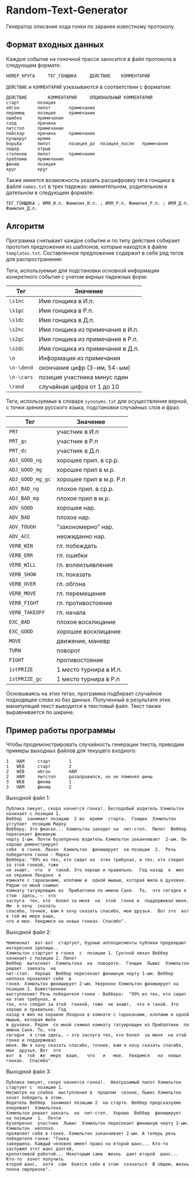 # Random-Text-Generator

Генератор описания хода гонки по заранее известному протоколу.

## Формат входных данных 

Каждое событие на гоночной трассе заносится в файл протокола в следующем формате: 
```text
НОМЕР_КРУГА     ТЕГ_ГОНЩИКА     ДЕЙСТВИЕ    КОММЕНТАРИЙ
```
`ДЕЙСТВИЕ` и `КОММЕНТАРИЙ` узказываются в соответствии с форматом:
```text
ДЕЙСТВИЕ        КОММЕНТАРИЙ     ОПЦИОНАЛЬНЫЙ КОММЕНТАРИЙ
старт		позиция
обгон		пилот		примечание
перемещ		позиция		примечание
ошибка		примечание
сход		причина
питстоп		примечание
пейскар		причина		примечание
лучшкруг	время
борьба		пилот		позиция_до	позиция_после	примечание
лидер		отрыв
столкнов	пилот		примечание
проблема	примечание
финиш		позиция
круг		круг
```
Также имеется возможность указать расшифровку тега гонщика в файле `names.txt` в трех падежах: 
именительном, родительном и дательном в следующем формате:
```
ТЕГ_ГОНЩИКА ; ИМЯ_И.п. Фамилия_И.п. ; ИМЯ_Р.п. Фамилия_Р.п. ; ИМЯ_Д.п. Фамилия_Д.п.
```

## Алгоритм

Программа считывает каждое событие и по типу действия собирает прототип предложения из шаблонов, 
которые находтся в файле `templates.txt`. Составленное предложение содержит в себе ряд тегов для
распространения:

Теги, используемые для подстановки основной информации конкретного события с учетом верных падежных форм:

Тег | Значение
--- | ---
`\s1nc` | Имя гонщика в И.п.
`\s1gc` | Имя гонщика в Р.п.
`\s1dc` | Имя гонщика в Д.п.
`\s2nc` | Имя гонщика из примечания в И.п.
`\s2gc` | Имя гонщика из примечания в Р.п.
`\s2dc` | Имя гонщика из примечания в Д.п.
`\n` | Информация из примечания
`\n-\dend` | окончание цифр (3-им, 54-ым)
`\n-\cars` | позиция участника минус один
`\rand` | случайная цифра от 1 до 10

Теги, используемые в словаре `synonyms.txt` для осуществления верной, с точки зрения русского языка, подстановки 
случайных слов и фраз:

Тег | Значение
---|---
`PRT` | участник в И.п
`PRT_gc` | участник в Р.п
`PRT_dc` | участник в Д.п
`ADJ_GOOD_ng` | хорошее прил. в ср.р.
`ADJ_GOOD_mg` | хорошее прил в м.р.
`ADJ_GOOD_mg_gc` | хорошее прил в м.р. Р.п
`ADJ_BAD_ng` | плохое прил. в ср.р.
`ADJ_BAD_mg` | плохое прил в м.р.
`ADV_GOOD` | хорошее нар.
`ADV_BAD` | плохое нар.
`ADV_TOUGH` | "закономерно" нар.
`ADV_ACC` | неожиданно нар.
`VERB_WIN` | гл. побеждать
`VERB_ERR` | гл. ошибки
`VERB_WILL` | гл. волеизъявления
`VERB_SHOW` | гл. показать
`VERB_OVER` | гл. обгона
`VERB_MOVE` | гл. перемещения
`VERB_FIGHT` | гл. противостояние
`VERB_TAKEOFF` | гл. начала
`EXC_BAD` | плохое восклицание
`EXC_GOOD` | хорошее восклицание
`MOVE` | движение, маневр
`TURN` | поворот
`FIGHT` | противостояние
`1stPRIZE` | 1 место турнира в И.п.
`1stPRIZE_gc` | 1 место турнира в Р.п

Основываясь на этих тегах, программа подбирает случайное подходящее слово из баз данных. 
Полученный в результате этих манипуляций текст выводится в текстовый файл. Текст также 
выравнивается по ширине.

## Пример работы программы

Чтобы продемонстрировать случайность генерации текста, приводим примеры выходных файлов для текущего входного:
```text
1	HAM		старт		1
1	WEB		старт		2
2	WEB		обгон		HAM
2	HAM		питстоп		дозаправился, но не поменял шины
3	WEB		финиш		1
3	HAM		финиш		2
```
Выходной файл 1:
```text
Публика ликует, скоро начнется гонка!. Бесподобый водитель Хэмильтон начинает с позиции 1. 
Веббер  занимает позицию  2 во  время  старта.  Гонщик  Хэмильтон  уступает  позицию Марку 
Вебберу. Это фиаско... Хэмильтон заходит на  пит-стоп.  Пилот  Веббер  пересекает финишную 
черту 1-ым. Почти бузепречно водитель Хэмильтон заканчивает  2-ым. Он хорошо демонстрирует 
себя  в гонке. Лихач  Хэмильтон  финиширует  на позиции  2.  Речь победителя гонки - Марка 
Веббера: "99% из тех, кто сидит на  этих трибунах, и тех, кто следил  за этой гонкой, тоже 
не знают,  что  я  такой. Это хорошо и правильно.  Год назад  я  жил на окраине Лондона  в 
комнате с тараканами, клопами и  одной мышью, которая жила в духовке. Рядом со мной снимал 
комнату татуировщик из  Прибалтики по имени Саня.  То,  что сегодня я  стою  здесь, —  это 
заслуга  тех, кто  болел за меня  на  этой  гонке и  поддерживал меня. Им  я хочу  сказать 
спасибо, точнее, вам я хочу сказать спасибо, мои друзья.  Вот это  вот в той же мере ваше, 
что и мое. Увидимся на новых гонках. Спасибо".  
```
Выходной файл 2:
```text
Чемпионат  вот-вот  стартует, бурные апплодисменты публики предвещают интересное зрелище.. 
Хэмильтон стартует в гонке  с  позиции 1. Суетной лихач Веббер начинает с позиции 2. Пилот 
Веббер  вытесняет  Хэмильтона  на  повороте.  Гонщик  Льюис  Хэмильтон решает  заехать  на 
пит-стоп.  Хорошо  Веббер пересекает финишную черту 1-ым. Веббер неплохо проявляет себя  в 
гонке. Хэмильтон финиширует 2-ым. Уверенно Хэмильтон финиширует на позиции 2. Божественное 
выступление! Речь победителя гонки - Веббера:  "99% из тех, кто сидит  на этих трибунах, и 
тех, кто следил за этой  гонкой, тоже  не знают,  что я такой. Это хорошо и правильно. Год 
назад я жил на окраине Лондона в комнате с тараканами, клопами и одной мышью, которая жила 
в духовке. Рядом  со мной снимал комнату татуировщик из Прибалтики  по имени Саня. То, что 
сегодня  я стою здесь, — это заслуга тех, кто болел  за меня  на этой  гонке и поддерживал 
меня. Им я хочу сказать спасибо, точнее, вам я хочу сказать спасибо, мои  друзья. Вот  это 
вот  в  той  же  мере  ваше,   что   и   мое.  Увидимся   на  новых   гонках.  Спасибо".    
```
Выходной файл 3:
```text
Публика ликует, скоро начнется гонка!.  Неотразимый пилот Хэмильтон стартует с  позиции 1. 
Несмотря на слабое  выступление в  прошлом  сезоне, Льюис Хэмильтон хочет победить в этом. 
Водитель Веббер  занимает позицию 2  на старте. Веббер предсказуемо опережает  Хэмильтона. 
Хэмильтон решает заехать  на  пит-стоп.  Хорошо  Веббер  финиширует  на позиции  1.  Почти 
бузепречно  участник  Льюис  Хэмильтон пересекает финишную черту 2-ым.  Хэмильтон  неплохо 
проявляет себя в гонке. Хэмильтон заканчивает 2-ым. А теперь речь победителя гонки: "Гонка 
завершена. Каждый человек имеет право на второй шанс... Кто-то  заслужил этот шанс долгой, 
кропотливой работой... Некоторым сама  жизнь  дает второй  шанс...  Кто-то  хочет получить 
второй шанс,  хотя  сам  боится себе в этом  сознаться  В общем, жизнь полна сюрпризов".   

```